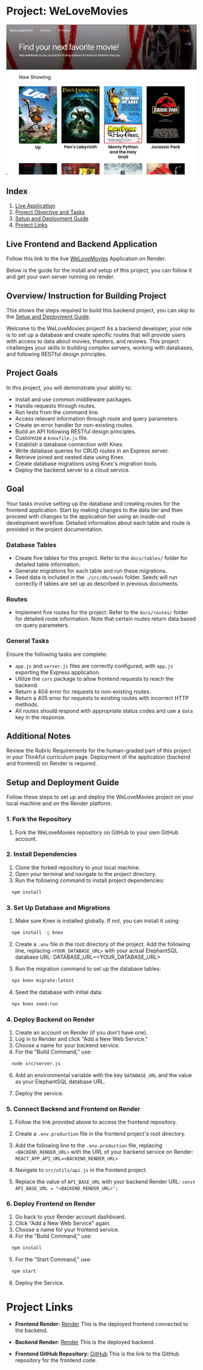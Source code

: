# Project: WeLoveMovies
<img src="images/Screenshot.png" alt="Project Screenshot" width="600">

## Index
1. [Live Application](#live-frontend-and-backend-application)
2. [Project Objective and Tasks](#project-goals)
3. [Setup and Deployment Guide](#setup-and-deployment-guide)
4. [Project Links](#project-links)

## Live Frontend and Backend Application 
Follow this link to the live [WeLoveMovies](https://frontendwelovemovies.onrender.com/) Application on Render.

Below is the guide for the install and setup of this project, you can follow it and get your own server running on render. 

## Overview/ Instruction for Building Project

This shows the steps required to build this backend project, you can skip to the [Setup and Deployment Guide](#setup-and-deployment-guide).

Welcome to the WeLoveMovies project! As a backend developer, your role is to set up a database and create specific routes that will provide users with access to data about movies, theaters, and reviews. This project challenges your skills in building complex servers, working with databases, and following RESTful design principles.

## Project Goals

In this project, you will demonstrate your ability to:

- Install and use common middleware packages.
- Handle requests through routes.
- Run tests from the command line.
- Access relevant information through route and query parameters.
- Create an error handler for non-existing routes.
- Build an API following RESTful design principles.
- Customize a `knexfile.js` file.
- Establish a database connection with Knex.
- Write database queries for CRUD routes in an Express server.
- Retrieve joined and nested data using Knex.
- Create database migrations using Knex's migration tools.
- Deploy the backend server to a cloud service.


## Goal

Your tasks involve setting up the database and creating routes for the frontend application. Start by making changes to the data tier and then proceed with changes to the application tier using an inside-out development workflow. Detailed information about each table and route is provided in the project documentation.

### Database Tables

- Create five tables for this project. Refer to the `docs/tables/` folder for detailed table information.
- Generate migrations for each table and run these migrations.
- Seed data is included in the `./src/db/seeds` folder. Seeds will run correctly if tables are set up as described in previous documents.

### Routes

- Implement five routes for the project. Refer to the `docs/routes/` folder for detailed route information. Note that certain routes return data based on query parameters.

### General Tasks

Ensure the following tasks are complete:

- `app.js` and `server.js` files are correctly configured, with `app.js` exporting the Express application.
- Utilize the `cors` package to allow frontend requests to reach the backend.
- Return a 404 error for requests to non-existing routes.
- Return a 405 error for requests to existing routes with incorrect HTTP methods.
- All routes should respond with appropriate status codes and use a `data` key in the response.

## Additional Notes

Review the Rubric Requirements for the human-graded part of this project in your Thinkful curriculum page. Deployment of the application (backend and frontend) on Render is required.


## Setup and Deployment Guide

Follow these steps to set up and deploy the WeLoveMovies project on your local machine and on the Render platform.

### 1. Fork the Repository

1. Fork the WeLoveMovies repository on GitHub to your own GitHub account.

### 2. Install Dependencies

1. Clone the forked repository to your local machine.
2. Open your terminal and navigate to the project directory.
3. Run the following command to install project dependencies:

 ```sh
   npm install
   ```

### 3. Set Up Database and Migrations

1. Make sure Knex is installed globally. If not, you can install it using:


 ```sh
   npm install -g knex
   ```

2. Create a `.env` file in the root directory of the project. Add the following line, replacing `<YOUR_DATABASE_URL>` with your actual ElephantSQL database URL: DATABASE_URL=<YOUR_DATABASE_URL>


3. Run the migration command to set up the database tables:

 ```sh
   npx knex migrate:latest
   ```


4. Seed the database with initial data:
```sh
  npx knex seed:run
  ```


### 4. Deploy Backend on Render

1. Create an account on Render (if you don't have one).
2. Log in to Render and click "Add a New Web Service."
3. Choose a name for your backend service.
4. For the "Build Command," use:

```sh
  node src/server.js
  ```

6. Add an environmental variable with the key `DATABASE_URL` and the value as your ElephantSQL database URL.

7. Deploy the service.

### 5. Connect Backend and Frontend on Render

1. Follow the link provided above to access the frontend repository.

2. Create a `.env.production` file in the frontend project's root directory.

3. Add the following line to the `.env.production` file, replacing `<BACKEND_RENDER_URL>` with the URL of your backend service on Render: `REACT_APP_API_URL=<BACKEND_RENDER_URL>`

4. Navigate to `src/utils/api.js` in the frontend project.

5. Replace the value of `API_BASE_URL` with your backend Render URL:
`const API_BASE_URL = "<BACKEND_RENDER_URL>";`


### 6. Deploy Frontend on Render

1. Go back to your Render account dashboard.
2. Click "Add a New Web Service" again.
3. Choose a name for your frontend service.
4. For the "Build Command," use:

```sh
  npm install
  ```
5. For the "Start Command," use:

```sh
  npm start
  ```

6. Deploy the Service.

# Project Links

- **Frontend Render:** [Render](https://frontendwelovemovies.onrender.com/)
  This is the deployed frontend connected to the backend.

- **Backend Render:** [Render](https://backendwelovemovies.onrender.com/)
  This is the deployed backend.

- **Frontend GitHub Repository:** [GitHub](https://github.com/MangakingO/starter-movie-front-end)
  This is the link to the GitHub repository for the frontend code.
